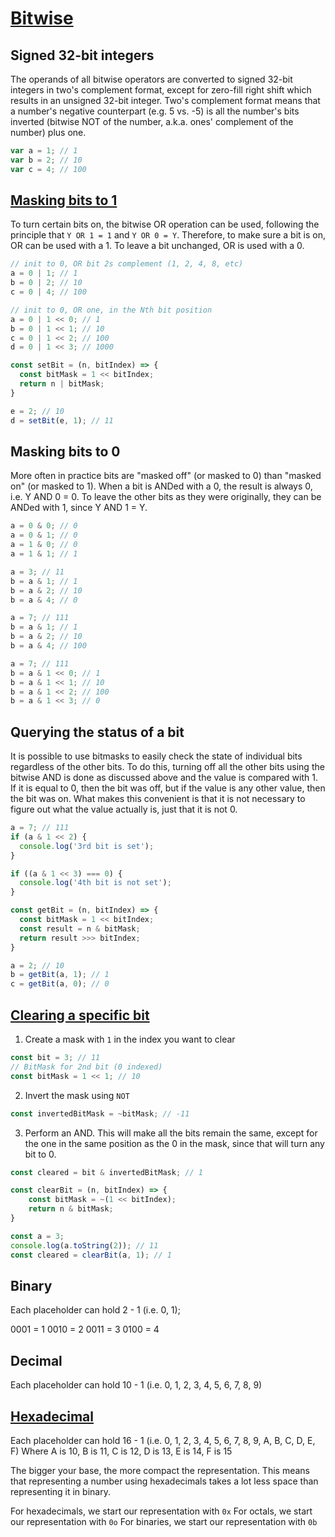 # [Bitwise](https://developer.mozilla.org/en-US/docs/Web/JavaScript/Reference/Operators/Bitwise_Operators)

## Signed 32-bit integers

The operands of all bitwise operators are converted to signed 32-bit integers in two's complement format, except for zero-fill right shift which results in an unsigned 32-bit integer.
Two's complement format means that a number's negative counterpart (e.g. 5 vs. -5) is all the number's bits inverted (bitwise NOT of the number, a.k.a. ones' complement of the number) plus one.

```javascript
var a = 1; // 1
var b = 2; // 10
var c = 4; // 100
```

## [Masking bits to 1](https://en.wikipedia.org/wiki/Mask_(computing))

To turn certain bits on, the bitwise OR operation can be used, following the principle that `Y OR 1 = 1` and `Y OR 0 = Y`.
Therefore, to make sure a bit is on, OR can be used with a 1.
To leave a bit unchanged, OR is used with a 0.

```javascript
// init to 0, OR bit 2s complement (1, 2, 4, 8, etc)
a = 0 | 1; // 1
b = 0 | 2; // 10
c = 0 | 4; // 100

// init to 0, OR one, in the Nth bit position
a = 0 | 1 << 0; // 1
b = 0 | 1 << 1; // 10
c = 0 | 1 << 2; // 100
d = 0 | 1 << 3; // 1000

const setBit = (n, bitIndex) => {
  const bitMask = 1 << bitIndex;
  return n | bitMask;
}

e = 2; // 10
d = setBit(e, 1); // 11
```

## Masking bits to 0

More often in practice bits are "masked off" (or masked to 0) than "masked on" (or masked to 1).
When a bit is ANDed with a 0, the result is always 0, i.e. Y AND 0 = 0.
To leave the other bits as they were originally, they can be ANDed with 1, since Y AND 1 = Y.

```javascript
a = 0 & 0; // 0
a = 0 & 1; // 0
a = 1 & 0; // 0
a = 1 & 1; // 1

a = 3; // 11
b = a & 1; // 1
b = a & 2; // 10
b = a & 4; // 0

a = 7; // 111
b = a & 1; // 1
b = a & 2; // 10
b = a & 4; // 100

a = 7; // 111
b = a & 1 << 0; // 1
b = a & 1 << 1; // 10
b = a & 1 << 2; // 100
b = a & 1 << 3; // 0
```

## Querying the status of a bit

It is possible to use bitmasks to easily check the state of individual bits regardless of the other bits.
To do this, turning off all the other bits using the bitwise AND is done as discussed above and the value is compared with 1.
If it is equal to 0, then the bit was off, but if the value is any other value, then the bit was on.
What makes this convenient is that it is not necessary to figure out what the value actually is, just that it is not 0.

```javascript
a = 7; // 111
if (a & 1 << 2) {
  console.log('3rd bit is set');
}

if ((a & 1 << 3) === 0) {
  console.log('4th bit is not set');
}

const getBit = (n, bitIndex) => {
  const bitMask = 1 << bitIndex;
  const result = n & bitMask;
  return result >>> bitIndex;
}

a = 2; // 10
b = getBit(a, 1); // 1
c = getBit(a, 0); // 0
```

## [Clearing a specific bit](https://lucasfcosta.com/2018/12/25/bitwise-operations.html)
1. Create a mask with `1` in the index you want to clear
```javascript
const bit = 3; // 11
// BitMask for 2nd bit (0 indexed)
const bitMask = 1 << 1; // 10
```

2. Invert the mask using `NOT`
```javascript
const invertedBitMask = ~bitMask; // -11
```

3. Perform an AND. This will make all the bits remain the same, except for the one in the same position as the 0 in the mask, since that will turn any bit to 0.
```javascript
const cleared = bit & invertedBitMask; // 1
```

```javascript
const clearBit = (n, bitIndex) => {
    const bitMask = ~(1 << bitIndex);
    return n & bitMask;
}

const a = 3;
console.log(a.toString(2)); // 11
const cleared = clearBit(a, 1); // 1
```

## Binary
Each placeholder can hold 2 - 1 (i.e. 0, 1);

0001 = 1
0010 = 2
0011 = 3
0100 = 4

## Decimal
Each placeholder can hold 10 - 1 (i.e. 0, 1, 2, 3, 4, 5, 6, 7, 8, 9)

## [Hexadecimal](https://lucasfcosta.com/2018/12/25/bitwise-operations.html)
Each placeholder can hold 16 - 1 (i.e. 0, 1, 2, 3, 4, 5, 6, 7, 8, 9, A, B, C, D, E, F)
Where A is 10, B is 11, C is 12, D is 13, E is 14, F is 15

The bigger your base, the more compact the representation. 
This means that representing a number using hexadecimals takes a lot less space than representing it in binary.

For hexadecimals, we start our representation with `0x`
For octals, we start our representation with `0o`
For binaries, we start our representation with `0b`
